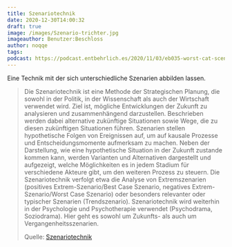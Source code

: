 ```yaml
---
title: Szenariotechnik
date: 2020-12-30T14:00:32
draft: true
image: /images/Szenario-trichter.jpg
imageauthor: Benutzer:Beschloss
author: noqqe
tags:
podcast: https://podcast.entbehrlich.es/2020/11/03/eb035-worst-cat-scenario/
---
```


Eine Technik mit der sich unterschiedliche Szenarien abbilden lassen.

> Die Szenariotechnik ist eine Methode der Strategischen Planung, die sowohl in
> der Politik, in der Wissenschaft als auch der Wirtschaft verwendet wird. Ziel
> ist, mögliche Entwicklungen der Zukunft zu analysieren und zusammenhängend
> darzustellen. Beschrieben werden dabei alternative zukünftige Situationen
> sowie Wege, die zu diesen zukünftigen Situationen führen. Szenarien stellen
> hypothetische Folgen von Ereignissen auf, um auf kausale Prozesse und
> Entscheidungsmomente aufmerksam zu machen. Neben der Darstellung, wie eine
> hypothetische Situation in der Zukunft zustande kommen kann, werden Varianten
> und Alternativen dargestellt und aufgezeigt, welche Möglichkeiten es in jedem
> Stadium für verschiedene Akteure gibt, um den weiteren Prozess zu steuern. Die
> Szenariotechnik verfolgt etwa die Analyse von Extremszenarien (positives
> Extrem-Szenario/Best Case Szenario, negatives Extrem-Szenario/Worst Case
> Szenario) oder besonders relevanter oder typischer Szenarien (Trendszenario).
> Szenariotechnik wird weiterhin in der Psychologie und Psychotherapie verwendet
> (Psychodrama, Soziodrama). Hier geht es sowohl um Zukunfts- als auch um
> Vergangenheitsszenarien.
>
> Quelle: [Szenariotechnik](https://de.wikipedia.org/wiki/Szenariotechnik)
